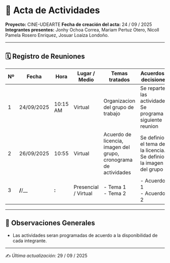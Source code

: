 # 📑 Acta de Actividades  

**Proyecto:** CINE-UDEARTE 
**Fecha de creación del acta:** 24 / 09 / 2025 
**Integrantes presentes:** Jonhy Ochoa Correa, Mariam Pertuz Otero, Nicoll Pamela Rosero Enriquez, Josuar Loaiza Londoño. 

---

## 🗓️ Registro de Reuniones  

| Nº | Fecha | Hora | Lugar / Medio | Temas tratados | Acuerdos y decisiones | Responsables | Próxima reunión |
|----|-------|------|---------------|----------------|-----------------------|--------------|-----------------|
| 1  | 24/09/2025 | 10:15 AM | Virtual | Organizacion del grupo de trabajo | Se reparten las actividades. Se programa la siguiente reunion | Jonhy Ochoa, Mariam Pertuz, Josuar Loaiza, Nicoll Rosero | 26/09/25 |
| 2  | 26/09/2025 | 10:55 | Virtual | Acuerdo de licencia, imagen del grupo, cronograma de actividades | Se definio el tema de la licencia. Se definio la imagen del grupo | Mariam Pertuz, Jonhy Ochoa, Josuar Loaiza, Nicoll Rosero | 01/10/25 |
| 3  | __/__/__ | __:__ | Presencial / Virtual | - Tema 1<br>- Tema 2 | - Acuerdo 1<br>- Acuerdo 2 | Nombre(s) | __/__/__ |



---

## 📝 Observaciones Generales  
- Las actividades seran programadas de acuerdo a la disponibilidad de cada integrante. 
    

---

✍️ *Última actualización:* 29 / 09 / 2025
